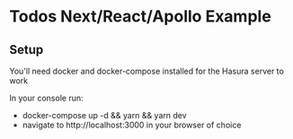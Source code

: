 # Todos Next/React/Apollo Example

## Setup

You'll need docker and docker-compose installed for the Hasura server to work

In your console run:

- docker-compose up -d && yarn && yarn dev
- navigate to http://localhost:3000 in your browser of choice
